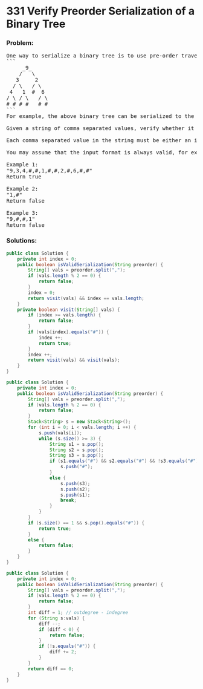 # 331 Verify Preorder Serialization of a Binary Tree

### Problem:

<pre>
One way to serialize a binary tree is to use pre-order traversal. When we encounter a non-null node, we record the node's value. If it is a null node, we record using a sentinel value such as #.
```
     _9_
    /   \
   3     2
  / \   / \
 4   1  #  6
/ \ / \   / \
# # # #   # #
```
For example, the above binary tree can be serialized to the string "9,3,4,#,#,1,#,#,2,#,6,#,#", where # represents a null node.

Given a string of comma separated values, verify whether it is a correct preorder traversal serialization of a binary tree. Find an algorithm without reconstructing the tree.

Each comma separated value in the string must be either an integer or a character '#' representing null pointer.

You may assume that the input format is always valid, for example it could never contain two consecutive commas such as "1,,3".

Example 1:
"9,3,4,#,#,1,#,#,2,#,6,#,#"
Return true

Example 2:
"1,#"
Return false

Example 3:
"9,#,#,1"
Return false
</pre>

### Solutions:

```java
public class Solution {
    private int index = 0;
    public boolean isValidSerialization(String preorder) {
        String[] vals = preorder.split(",");
        if (vals.length % 2 == 0) {
            return false;
        }
        index = 0;
        return visit(vals) && index == vals.length;
    }
    private boolean visit(String[] vals) {
        if (index >= vals.length) {
            return false;
        }
        if (vals[index].equals("#")) {
            index ++;
            return true;
        }
        index ++;
        return visit(vals) && visit(vals);
    }
}
```

```java
public class Solution {
    private int index = 0;
    public boolean isValidSerialization(String preorder) {
        String[] vals = preorder.split(",");
        if (vals.length % 2 == 0) {
            return false;
        }
        Stack<String> s = new Stack<String>();
        for (int i = 0; i < vals.length; i ++) {
            s.push(vals[i]);
            while (s.size() >= 3) {
                String s1 = s.pop();
                String s2 = s.pop();
                String s3 = s.pop();
                if (s1.equals("#") && s2.equals("#") && !s3.equals("#")) {
                    s.push("#");
                }
                else {
                    s.push(s3);
                    s.push(s2);
                    s.push(s1);
                    break;
                }
            }
        }
        if (s.size() == 1 && s.pop().equals("#")) {
            return true;
        }
        else {
            return false;
        }
    }
}
```

```java
public class Solution {
    private int index = 0;
    public boolean isValidSerialization(String preorder) {
        String[] vals = preorder.split(",");
        if (vals.length % 2 == 0) {
            return false;
        }
        int diff = 1; // outdegree - indegree
        for (String s:vals) {
            diff --;
            if (diff < 0) {
                return false;
            }
            if (!s.equals("#")) {
                diff += 2;
            }
        }
        return diff == 0;
    }
}
```